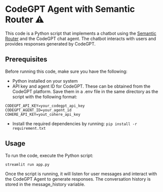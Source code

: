 # CodeGPT Agent with Semantic Router ⚠️

This code is a Python script that implements a chatbot using the [Semantic Router](https://github.com/aurelio-labs/semantic-router) and the CodeGPT chat agent. The chatbot interacts with users and provides responses generated by CodeGPT.

## Prerequisites
Before running this code, make sure you have the following:

- Python installed on your system
- API key and agent ID for CodeGPT. These can be obtained from the CodeGPT platform. Save them in a .env file in the same directory as the script with the following format:
```
CODEGPT_API_KEY=your_codegpt_api_key
CODEGPT_AGENT_ID=your_agent_id
COHERE_API_KEY=yout_cohere_api_key
```
- Install the required dependencies by running:
```pip install -r requirement.txt```

## Usage
To run the code, execute the Python script:

```streamlit run app.py```

Once the script is running, it will listen for user messages and interact with the CodeGPT Agent to generate responses. The conversation history is stored in the message_history variable.